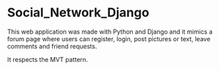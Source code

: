 # Social_Network_Django

This web application was made with Python and Django and it mimics a forum page where users can register, login, post pictures or text, leave comments and friend requests.

It respects the MVT pattern.
